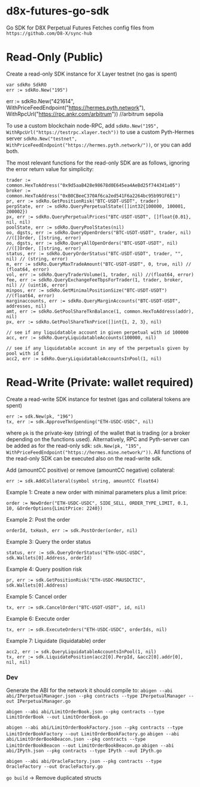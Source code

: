 # d8x-futures-go-sdk

Go SDK for D8X Perpetual Futures
Fetches config files from `https://github.com/D8-X/sync-hub`

# Read-Only (Public)

Create a read-only SDK instance for X Layer testnet (no gas is spent)
```
var sdkRo SdkRO
err := sdkRo.New("195")
```

err := sdkRo.New("421614",
		WithPriceFeedEndpoint("https://hermes.pyth.network"),
		WithRpcUrl("https://rpc.ankr.com/arbitrum")) //arbitrum sepolia

To use a custom blockchain node-RPC, add `sdkRo.New("195", WithRpcUrl("https://testrpc.xlayer.tech"))` 
to use a custom Pyth-Hermes server `sdkRo.New("testnet", WithPriceFeedEndpoint("https://hermes.pyth.network/"))`,
or you can add both.

The most relevant functions for the read-only SDK are as follows, ignoring the error return value for simplicity:
```
trader := common.HexToAddress("0x9d5aaB428e98678d0E645ea4AeBd25f744341a05")
broker := common.HexToAddress("0xB0CBeeC370Af6ca2ed541F6a2264bc95b991F6E1")
pr, err := sdkRo.GetPositionRisk("BTC-USDT-USDT", trader)
perpState, err := sdkRo.QueryPerpetualState([]int32{100000, 100001, 200002})
px, err := sdkRo.QueryPerpetualPrices("BTC-USDT-USDT", []float{0.01}, nil, nil)
poolState, err := sdkRo.QueryPoolStates(nil)
oo, dgsts, err := sdkRo.QueryOpenOrders("BTC-USDT-USDT", trader, nil) //([]Order, []string, error)
oo, dgsts, err := sdkRo.QueryAllOpenOrders("BTC-USDT-USDT", nil) //([]Order, []string, error)
status, err := sdkRo.QueryOrderStatus("BTC-USDT-USDT", trader, "", nil) // (string, error)
m, err := sdkRo.QueryMaxTradeAmount("BTC-USDT-USDT", 0, true, nil) // (float64, error)
vol, err := sdkRo.QueryTraderVolume(1, trader, nil) //(float64, error)
fee, err := sdkRo.QueryExchangeFeeTbpsForTrader(1, trader, broker, nil) // (uint16, error)
minpos, err := sdkRo.GetMinimalPositionSize("BTC-USDT-USDT") //(float64, error)
marginaccounts, err := sdkRo.QueryMarginAccounts("BTC-USDT-USDT", addresses, nil)
amt, err := sdkRo.GetPoolShareTknBalance(1, common.HexToAddress(addr), nil)
px, err := sdkRo.GetPoolShareTknPrice([]int{1, 2, 3}, nil)

// see if any liquidatable account in given perpetual with id 100000
acc, err := sdkRo.QueryLiquidatableAccounts(100000, nil)

// see if any liquidatable account in any of the perpetuals given by pool with id 1
acc2, err := sdkRo.QueryLiquidatableAccountsInPool(1, nil)

```
# Read-Write (Private: wallet required)
Create a read-write SDK instance for testnet (gas and collateral tokens are spent)
```
err := sdk.New(pk, "196")
tx, err := sdk.ApproveTknSpending("ETH-USDC-USDC", nil)
```
where `pk` is the private-key (string) of the wallet that is trading (or a broker depending on the functions used). Alternatively,
RPC and Pyth-server can be added as for the read-only sdk: `sdk.New(pk, "195", WithPriceFeedEndpoint("https://hermes.mine.network/"))`. 
All functions of the read-only SDK can be executed also on the read-write sdk.

Add (amountCC positive) or remove (amountCC negative) collateral:
```
err := sdk.AddCollateral(symbol string, amountCC float64) 
```

Example 1: Create a new order with minimal parameters plus a limit price:
```
order := NewOrder("ETH-USDC-USDC", SIDE_SELL, ORDER_TYPE_LIMIT, 0.1, 10, &OrderOptions{LimitPrice: 2240})
```

Example 2: Post the order
```
orderId, txHash, err := sdk.PostOrder(order, nil)
```
Example 3: Query the order status
```
status, err := sdk.QueryOrderStatus("ETH-USDC-USDC", sdk.Wallets[0].Address, orderId)
```
Example 4: Query position risk
```
pr, err := sdk.GetPositionRisk("ETH-USDC-MAUSDCTIC", sdk.Wallets[0].Address)
```
Example 5: Cancel order

```
tx, err := sdk.CancelOrder("BTC-USDT-USDT", id, nil)
```
Example 6: Execute order

```
tx, err := sdk.ExecuteOrders("ETH-USDC-USDC", orderIds, nil)
```

Example 7: Liquidate (liquidatable) order

```
acc2, err := sdk.QueryLiquidatableAccountsInPool(1, nil)
tx, err := sdk.LiquidatePosition(acc2[0].PerpId, &acc2[0].addr[0], nil, nil)
```


### Dev
Generate the ABI for the network it should compile to:
`abigen --abi abi/IPerpetualManager.json --pkg contracts --type IPerpetualManager --out IPerpetualManager.go`

`abigen --abi abi/LimitOrderBook.json --pkg contracts --type LimitOrderBook --out LimitOrderBook.go`

`abigen --abi abi/LimitOrderBookFactory.json --pkg contracts --type LimitOrderBookFactory --out LimitOrderBookFactory.go`
`abigen --abi abi/LimitOrderBookBeacon.json --pkg contracts --type LimitOrderBookBeacon --out LimitOrderBookBeacon.go`
`abigen --abi abi/IPyth.json --pkg contracts --type IPyth --out IPyth.go`

`abigen --abi abi/OracleFactory.json --pkg contracts --type OracleFactory --out OracleFactory.go`

`go build` -> Remove duplicated structs

